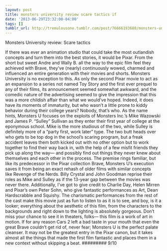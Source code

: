 ```yaml
---
layout: post
title: monsters university review scare tactics if
date: '2013-06-29T23:32:00-04:00'
tags: []
tumblr_url: http://tremulousone.tumblr.com/post/76666193680/monsters-university-review-scare-tactics-if
---
```

Monsters University review: Scare tactics

If there was ever an animation studio that could take the most outlandish concepts and turn them into the best stories, it would be Pixar. From the short but sweet Andre and Wally B. all the way to the epic film feel they achieved with Brave, they’ve (nearly) continuously wowed, charmed and influenced an entire generation with their movies and shorts.
Monsters University is no exception to this. As only the second Pixar movie to act as an expansion to a series not named Toy Story and the first ever prequel to any of their films, its announcement seemed somewhat awkward, and the comedic nature of the advertising seemed to give the impression that this was a more childish affair than what we would’ve hoped.
Indeed, it does have its moments of immaturity, but who wasn’t a little prone to kiddy behavior during their college years? Nobody, that’s who.
As the name hints, Monsters U focuses on the exploits of Monsters Inc.’s Mike Wazowski and James P. “Sulley” Sullivan as they enter their first year of college at the eponymous school. Mike is the more studious of the two, while Sulley is definitely more of a “party first, work later” type. The two butt heads over who gets to be top dog in the school’s scaring program, but a freak accident leaves them both kicked out with no other option but to work together to find their way back in, with the help of a few misfit friends they pick up along the way— and possibly find out things they never knew about themselves and each other in the process.
The premise rings familiar, but like its predecessor in the Pixar collection Brave, Monsters U’s execution saves it from being an exact rehash of older films with similar concepts like Revenge of the Nerds. Billy Crystal and John Goodman reprise their roles as Mike and Sulley as if the 13-year gap between the movies was never there. Additionally, I’ve got to give credit to Charlie Day, Helen Mirren and Pixar’s own Peter Sohn, who give fantastic performances as Art, Dean Hardscrabble and Squishy. The charismatic performances from the rest of the cast make this movie just as fun to listen to as it is to see, and boy, is it a looker; everything about the aesthetic of this film, from the characters to the backgrounds and right down to the lighting is absolutely gorgeous. Don’t miss your chance to see it in theaters, folks— this film is a work of art in motion.
If for any reason Cars 2 left a bad taste in your mouth that even the great Brave couldn’t get rid of, never fear; Monsters U is the perfect palate cleanser. It may not be the greatest entry in the Pixar canon, but it takes almost all the things that made the first film fantastic and places them in a new context without skipping a beat.
######### 9/10

